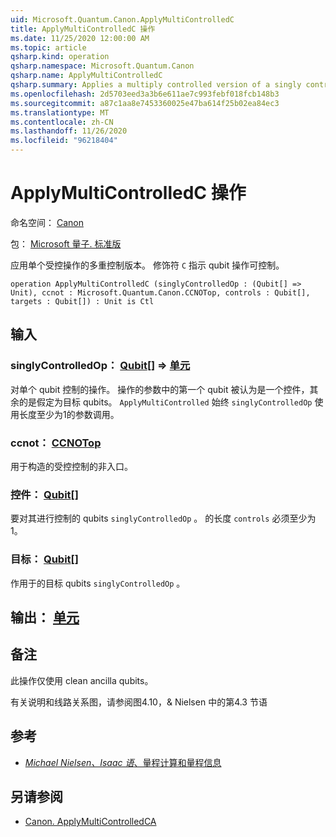 ```yaml
---
uid: Microsoft.Quantum.Canon.ApplyMultiControlledC
title: ApplyMultiControlledC 操作
ms.date: 11/25/2020 12:00:00 AM
ms.topic: article
qsharp.kind: operation
qsharp.namespace: Microsoft.Quantum.Canon
qsharp.name: ApplyMultiControlledC
qsharp.summary: Applies a multiply controlled version of a singly controlled operation. The modifier `C` indicates that the single-qubit operation is controllable.
ms.openlocfilehash: 2d5703eed3a3b6e611ae7c993febf018fcb148b3
ms.sourcegitcommit: a87c1aa8e7453360025e47ba614f25b02ea84ec3
ms.translationtype: MT
ms.contentlocale: zh-CN
ms.lasthandoff: 11/26/2020
ms.locfileid: "96218404"
---
```

# <a name="applymulticontrolledc-operation"></a>ApplyMultiControlledC 操作

命名空间： [Canon](xref:Microsoft.Quantum.Canon)

包： [Microsoft 量子. 标准版](https://nuget.org/packages/Microsoft.Quantum.Standard)


应用单个受控操作的多重控制版本。
修饰符 `C` 指示 qubit 操作可控制。

```qsharp
operation ApplyMultiControlledC (singlyControlledOp : (Qubit[] => Unit), ccnot : Microsoft.Quantum.Canon.CCNOTop, controls : Qubit[], targets : Qubit[]) : Unit is Ctl
```


## <a name="input"></a>输入

### <a name="singlycontrolledop--qubit--unit"></a>singlyControlledOp： [Qubit](xref:microsoft.quantum.lang-ref.qubit)[] => [单元](xref:microsoft.quantum.lang-ref.unit) 

对单个 qubit 控制的操作。
操作的参数中的第一个 qubit 被认为是一个控件，其余的是假定为目标 qubits。
`ApplyMultiControlled` 始终 `singlyControlledOp` 使用长度至少为1的参数调用。


### <a name="ccnot--ccnotop"></a>ccnot： [CCNOTop](xref:Microsoft.Quantum.Canon.CCNOTop)

用于构造的受控控制的非入口。


### <a name="controls--qubit"></a>控件： [Qubit](xref:microsoft.quantum.lang-ref.qubit)[]

要对其进行控制的 qubits `singlyControlledOp` 。
的长度 `controls` 必须至少为1。


### <a name="targets--qubit"></a>目标： [Qubit](xref:microsoft.quantum.lang-ref.qubit)[]

作用于的目标 qubits `singlyControlledOp` 。



## <a name="output--unit"></a>输出： [单元](xref:microsoft.quantum.lang-ref.unit)



## <a name="remarks"></a>备注

此操作仅使用 clean ancilla qubits。

有关说明和线路关系图，请参阅图4.10，& Nielsen 中的第4.3 节语

## <a name="references"></a>参考

- [*Michael Nielsen、Isaac 语*、量程计算和量程信息](http://doi.org/10.1017/CBO9780511976667)

## <a name="see-also"></a>另请参阅

- [Canon. ApplyMultiControlledCA](xref:Microsoft.Quantum.Canon.ApplyMultiControlledCA)